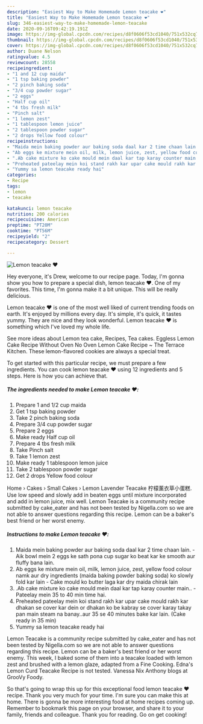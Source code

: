 ```yaml
---
description: "Easiest Way to Make Homemade Lemon teacake ❤️"
title: "Easiest Way to Make Homemade Lemon teacake ❤️"
slug: 346-easiest-way-to-make-homemade-lemon-teacake
date: 2020-09-16T09:42:19.191Z
image: https://img-global.cpcdn.com/recipes/d8f0606f53cd1040/751x532cq70/lemon-teacake-❤️-recipe-main-photo.jpg
thumbnail: https://img-global.cpcdn.com/recipes/d8f0606f53cd1040/751x532cq70/lemon-teacake-❤️-recipe-main-photo.jpg
cover: https://img-global.cpcdn.com/recipes/d8f0606f53cd1040/751x532cq70/lemon-teacake-❤️-recipe-main-photo.jpg
author: Duane Nelson
ratingvalue: 4.5
reviewcount: 28558
recipeingredient:
- "1 and 12 cup maida"
- "1 tsp baking powder"
- "2 pinch baking soda"
- "3/4 cup powder sugar"
- "2 eggs"
- "Half cup oil"
- "4 tbs fresh milk"
- "Pinch salt"
- "1 lemon zest"
- "1 tablespoon lemon juice"
- "2 tablespoon powder sugar"
- "2 drops Yellow food colour"
recipeinstructions:
- "Maida mein baking powder aur baking soda daal kar 2 time chaan lain.  Aik bowl mein 2 eggs ke sath pona cup sugar ko beat kar ke smooth aur fluffy bana lain."
- "Ab eggs ke mixture mein oil, milk, lemon juice, zest, yellow food colour namk aur dry ingredients (maida baking powder baking soda) ko slowly fold kar lain  Cake mould ko butter laga kar dry maida chirak lain"
- ".Ab cake mixture ko cake mould mein daal kar tap karay counter main.. Pateelay mein 35 to 40 min time hai."
- "Preheated pateelay mein koi stand rakh kar upar cake mould rakh kar dhakan se cover kar dein or dhakan ko be kabray se cover karay takay pan main steam na banay..aur 35 se 40 minutes bake kar lain. (Cake ready in 35 min)"
- "Yummy sa lemon teacake ready hai"
categories:
- Recipe
tags:
- lemon
- teacake

katakunci: lemon teacake 
nutrition: 200 calories
recipecuisine: American
preptime: "PT20M"
cooktime: "PT56M"
recipeyield: "2"
recipecategory: Dessert

---
```



![Lemon teacake ❤️](https://img-global.cpcdn.com/recipes/d8f0606f53cd1040/751x532cq70/lemon-teacake-❤️-recipe-main-photo.jpg)

Hey everyone, it's Drew, welcome to our recipe page. Today, I'm gonna show you how to prepare a special dish, lemon teacake ❤️. One of my favorites. This time, I'm gonna make it a bit unique. This will be really delicious.

Lemon teacake ❤️ is one of the most well liked of current trending foods on earth. It's enjoyed by millions every day. It's simple, it's quick, it tastes yummy. They are nice and they look wonderful. Lemon teacake ❤️ is something which I've loved my whole life.

See more ideas about Lemon tea cake, Recipes, Tea cakes. Eggless Lemon Cake Recipe Without Oven No Oven Lemon Cake Recipe ~ The Terrace Kitchen. These lemon-flavored cookies are always a special treat.


To get started with this particular recipe, we must prepare a few ingredients. You can cook lemon teacake ❤️ using 12 ingredients and 5 steps. Here is how you can achieve that.

<!--inarticleads1-->

##### The ingredients needed to make Lemon teacake ❤️:

1. Prepare 1 and 1/2 cup maida
1. Get 1 tsp baking powder
1. Take 2 pinch baking soda
1. Prepare 3/4 cup powder sugar
1. Prepare 2 eggs
1. Make ready Half cup oil
1. Prepare 4 tbs fresh milk
1. Take Pinch salt
1. Take 1 lemon zest
1. Make ready 1 tablespoon lemon juice
1. Take 2 tablespoon powder sugar
1. Get 2 drops Yellow food colour


Home › Cakes › Small Cakes › Lemon Lavender Teacake 柠檬薰衣草小蛋糕. Use low speed and slowly add in beaten eggs until mixture incorporated and add in lemon juice, mix well. Lemon Teacake is a community recipe submitted by cake_eater and has not been tested by Nigella.com so we are not able to answer questions regarding this recipe. Lemon can be a baker&#39;s best friend or her worst enemy. 

<!--inarticleads2-->

##### Instructions to make Lemon teacake ❤️:

1. Maida mein baking powder aur baking soda daal kar 2 time chaan lain. -  Aik bowl mein 2 eggs ke sath pona cup sugar ko beat kar ke smooth aur fluffy bana lain.
1. Ab eggs ke mixture mein oil, milk, lemon juice, zest, yellow food colour namk aur dry ingredients (maida baking powder baking soda) ko slowly fold kar lain  - Cake mould ko butter laga kar dry maida chirak lain
1. .Ab cake mixture ko cake mould mein daal kar tap karay counter main.. - Pateelay mein 35 to 40 min time hai.
1. Preheated pateelay mein koi stand rakh kar upar cake mould rakh kar dhakan se cover kar dein or dhakan ko be kabray se cover karay takay pan main steam na banay..aur 35 se 40 minutes bake kar lain. (Cake ready in 35 min)
1. Yummy sa lemon teacake ready hai


Lemon Teacake is a community recipe submitted by cake_eater and has not been tested by Nigella.com so we are not able to answer questions regarding this recipe. Lemon can be a baker&#39;s best friend or her worst enemy. This week, I baked some of them into a teacake loaded with lemon zest and brushed with a lemon glaze, adapted from a Fine Cooking. Edna&#39;s Lemon Curd Teacake Recipe is not tested. Vanessa Nix Anthony blogs at GrooVy Foody. 

So that's going to wrap this up for this exceptional food lemon teacake ❤️ recipe. Thank you very much for your time. I'm sure you can make this at home. There is gonna be more interesting food at home recipes coming up. Remember to bookmark this page on your browser, and share it to your family, friends and colleague. Thank you for reading. Go on get cooking!
